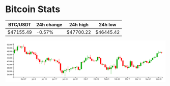 # Bitcoin Stats

BTC/USDT|24h change|24h high|24h low|
|---|---|---|---|
|$47155.49|-0.57%|$47700.22|$46445.42|

<img src="./chart.svg">
